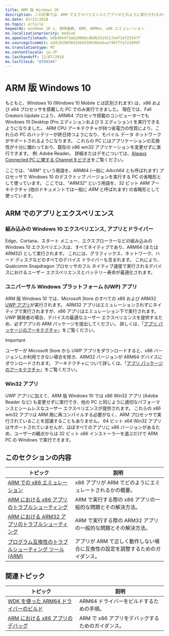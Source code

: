 ```yaml
---
title: ARM 版 Windows 10
description: この記事では、ARM でエクスペリエンスとアプリがどのように実行されるかの概要、どのような制限事項があるか、詳しい情報を参照できる場所について説明します。
ms.date: 02/15/2018
ms.topic: article
keywords: windows 10 s, 常時接続, ARM, ARM64, x86 エミュレーション
ms.localizationpriority: medium
ms.openlocfilehash: bdbd0e4f3ab2d060cdb0b2519117e4f14725347f
ms.sourcegitcommit: a3dc929858415b933943bba5aa7487ffa721899f
ms.translationtype: MT
ms.contentlocale: ja-JP
ms.lasthandoff: 12/07/2018
ms.locfileid: "8784344"
---
```

# <a name="windows-10-on-arm"></a>ARM 版 Windows 10
もともと、Windows 10 (Windows 10 Mobile とは区別されます) は、x86 および x64 プロセッサを搭載した PC でのみ実行できました。 現在では、Fall Creators Update により、ARM64 プロセッサ搭載のコンピューターでも Windows 10 Desktop (Pro エディションおよび S エディション) を実行できるようになりました。 ARM CPU アーキテクチャが持つ省電力の性質により、これらの PC のバッテリーが終日持つようになり、モバイル データ ネットワークがサポートされるようになります。 これらの PC にはアプリケーションの互換性が十分に備わっており、既存の x86 win32 アプリケーションを変更せずに実行できます。 例: Adobe Reader。 詳細またはデモについては、[Always Connected PC に関する Channel 9 ビデオ](https://channel9.msdn.com/Events/Build/2017/P4171)をご覧ください。 

ここでは、*"ARM"* という用語を、ARM64 (一般に *AArch64* とも呼ばれます) プロセッサで Windows 10 のデスクトップ バージョンを実行する PC の省略形として使っています。  ここでは、*"ARM32"* という用語を、32 ビット ARM アーキテクチャ (他のドキュメントでは一般に *ARM* と呼ばれます) の省略形として使っています。

## <a name="apps-and-experiences-on-arm"></a>ARM でのアプリとエクスペリエンス

### <a name="built-in-windows-10-experiences-apps-and-drivers"></a>組み込みの Windows 10 エクスペリエンス, アプリとドライバー
Edge、Cortana、スタート メニュー、エクスプローラーなどの組み込みの Windows 10 エクスペリエンスは、すべてネイティブであり、ARM64 (または ARM32) として実行されます。 これには、グラフィックス、ネットワーク、ハード ディスクなどのすべてのデバイス ドライバーも含まれます。 これにより、Qualcomm Snapdragon プロセッサのフル ネイティブ速度で実行されるデバイスにおけるユーザー エクスペリエンスとバッテリー寿命が最適化されます。

### <a name="universal-windows-platform-uwp-apps"></a>ユニバーサル Windows プラットフォーム (UWP) アプリ
ARM 版 Windows 10 では、Microsoft Store のすべての x86 および ARM32 [UWP アプリ](../get-started/universal-application-platform-guide.md)が実行されます。 ARM32 アプリはエミュレーションされずにネイティブで実行されますが、x86 アプリはエミュレーション下で実行されます。 UWP 開発者の場合、デバイスの最適なユーザー エクスペリエンスを提供するため、必ずアプリの ARM パッケージを提出してください。 詳しくは、「[アプリ パッケージのアーキテクチャ](../packaging/device-architecture.md)」をご覧ください。

>[!IMPORTANT] 
> ユーザーが Microsoft Store から UWP アプリをダウンロードすると、x86 バージョンしか利用できない場合を除き、ARM32 バージョンが ARM64 デバイスにダウンロードされます。 アーキテクチャについて詳しくは、「[アプリ パッケージのアーキテクチャ](../packaging/device-architecture.md)」をご覧ください。

### <a name="win32-apps"></a>Win32 アプリ
UWP アプリに加えて、ARM 版 Windows 10 では x86 Win32 アプリ (Adobe Reader など) も変更せずに実行でき、他の PC と同じように適切なパフォーマンスとシームレスなユーザー エクスペリエンスが提供されます。 これらの x86 win32 アプリは ARM 用に再コンパイルする必要がなく、ARM プロセッサで実行されていることを認識することもありません。 64 ビット x64 Win32 アプリはサポートされていませんが、ほぼすべてのアプリに x86 バージョンがあるため、ユーザーの観点からは 32 ビット x86 インストーラーを選ぶだけで ARM PC の Windows で実行できます。

## <a name="in-this-section"></a>このセクションの内容
|トピック | 説明 |
|-----|-----|
|[ARM での x86 エミュレーション](apps-on-arm-x86-emulation.md)|x86 アプリが ARM でどのようにエミュレートされるかの概要。|
|[ARM における x86 アプリのトラブルシューティング](apps-on-arm-troubleshooting-x86.md)|ARM で実行する際の x86 アプリの一般的な問題とその解決方法。 |
|[ARM における ARM32 アプリのトラブルシューティング](apps-on-arm-troubleshooting-arm32.md)|ARM で実行する際の ARM32 アプリの一般的な問題とその解決方法。 |
|[プログラム互換性のトラブルシューティング ツール (ARM)](apps-on-arm-program-compat-troubleshooter.md)|アプリが ARM で正しく動作しない場合に互換性の設定を調整するためのガイダンス。 |

## <a name="related-topics"></a>関連トピック
|トピック | 説明 |
|-----|-----|
|[WDK を使った ARM64 ドライバーのビルド](https://docs.microsoft.com/en-us/windows-hardware/drivers/develop/building-arm64-drivers)|ARM64 ドライバーをビルドするための手順。 |
| [ARM における x86 アプリのデバッグ](https://docs.microsoft.com/en-us/windows-hardware/drivers/debugger/debugging-arm64) | ARM で x86 アプリをデバッグするためのガイダンス。 |
